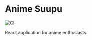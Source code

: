 # Anime Suupu

![CI](https://github.com/srodrigo/anime-suupu/workflows/CI/badge.svg)

React application for anime enthusiasts.
